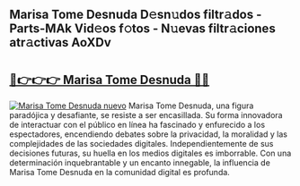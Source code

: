 ## Marisa Tome Desnuda D𝚎sn𝚞dos filtr𝚊dos - Parts-MAk Vid𝚎os f𝚘tos - N𝚞evas filtr𝚊ciones atr𝚊ctivas AoXDv

# <h2><a href="http://mb3lbe.tromn.icu/?c=Marisa+Tome+Desnuda">🔗👉👉👉 Marisa Tome Desnuda 🔗🔗</a></h2>

[![Marisa Tome Desnuda nuevo](https://i.imgur.com/pEAQMta.gif)](http://mb3lbe.tromn.icu/?c=Marisa+Tome+Desnuda)
Marisa Tome Desnuda, una figura paradójica y desafiante, se resiste a ser encasillada. Su forma innovadora de interactuar con el público en línea ha fascinado y enfurecido a los espectadores, encendiendo debates sobre la privacidad, la moralidad y las complejidades de las sociedades digitales. Independientemente de sus decisiones futuras, su huella en los medios digitales es imborrable. Con una determinación inquebrantable y un encanto innegable, la influencia de Marisa Tome Desnuda en la comunidad digital es profunda.
